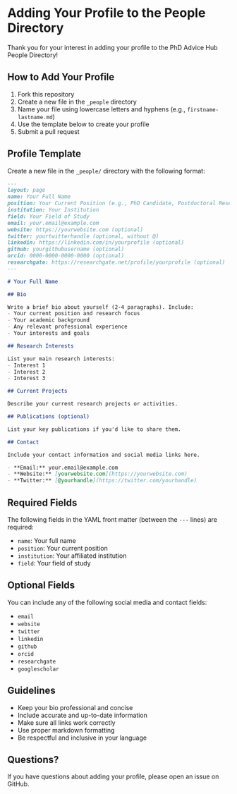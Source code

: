 # Adding Your Profile to the People Directory

Thank you for your interest in adding your profile to the PhD Advice Hub People Directory!

## How to Add Your Profile

1. Fork this repository
2. Create a new file in the `_people` directory
3. Name your file using lowercase letters and hyphens (e.g., `firstname-lastname.md`)
4. Use the template below to create your profile
5. Submit a pull request

## Profile Template

Create a new file in the `_people/` directory with the following format:

```markdown
---
layout: page
name: Your Full Name
position: Your Current Position (e.g., PhD Candidate, Postdoctoral Researcher)
institution: Your Institution
field: Your Field of Study
email: your.email@example.com
website: https://yourwebsite.com (optional)
twitter: yourtwitterhandle (optional, without @)
linkedin: https://linkedin.com/in/yourprofile (optional)
github: yourgithubusername (optional)
orcid: 0000-0000-0000-0000 (optional)
researchgate: https://researchgate.net/profile/yourprofile (optional)
---

# Your Full Name

## Bio

Write a brief bio about yourself (2-4 paragraphs). Include:
- Your current position and research focus
- Your academic background
- Any relevant professional experience
- Your interests and goals

## Research Interests

List your main research interests:
- Interest 1
- Interest 2
- Interest 3

## Current Projects

Describe your current research projects or activities.

## Publications (optional)

List your key publications if you'd like to share them.

## Contact

Include your contact information and social media links here.

- **Email:** your.email@example.com
- **Website:** [yourwebsite.com](https://yourwebsite.com)
- **Twitter:** [@yourhandle](https://twitter.com/yourhandle)
```

## Required Fields

The following fields in the YAML front matter (between the `---` lines) are required:
- `name`: Your full name
- `position`: Your current position
- `institution`: Your affiliated institution
- `field`: Your field of study

## Optional Fields

You can include any of the following social media and contact fields:
- `email`
- `website`
- `twitter`
- `linkedin`
- `github`
- `orcid`
- `researchgate`
- `googlescholar`

## Guidelines

- Keep your bio professional and concise
- Include accurate and up-to-date information
- Make sure all links work correctly
- Use proper markdown formatting
- Be respectful and inclusive in your language

## Questions?

If you have questions about adding your profile, please open an issue on GitHub.

